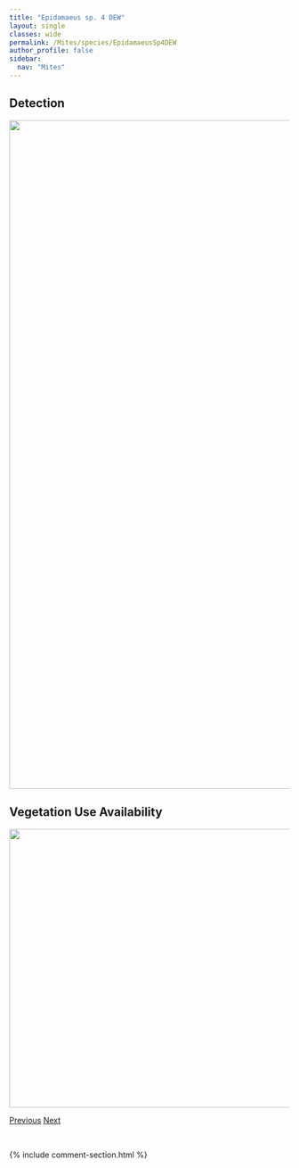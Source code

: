 ```yaml
---
title: "Epidamaeus sp. 4 DEW"
layout: single
classes: wide
permalink: /Mites/species/EpidamaeusSp4DEW
author_profile: false
sidebar:
  nav: "Mites"
---
```


<h2>Detection</h2>

<a href="https://drive.google.com/uc?export=view&id=1YxV-b1BEnhLbD9H_g-WdQSiZrvvN_skO">
<img src="https://drive.google.com/uc?export=view&id=1YxV-b1BEnhLbD9H_g-WdQSiZrvvN_skO" height = "1200" width = "800">
</a>


<h2>Vegetation Use Availability</h2>

<a href="https://drive.google.com/uc?export=view&id=1kyjI_qYKEXZL-05h7ITBUt7dmpXPt-l7">
<img src="https://drive.google.com/uc?export=view&id=1kyjI_qYKEXZL-05h7ITBUt7dmpXPt-l7" height = "500" width = "1000">
</a>


<a href="/DevelopmentWebsite/Mites/species/EpidamaeusSp3DEW" class="pagination--pager" title="Epidamaeus sp. 3 DEW">Previous</a> <a href="/DevelopmentWebsite/Mites/species/EpidamaeusSp5DEW" class="pagination--pager" title="Epidamaeus sp. 5 DEW">Next</a>

<p>&nbsp;</p>

{% include comment-section.html %}

